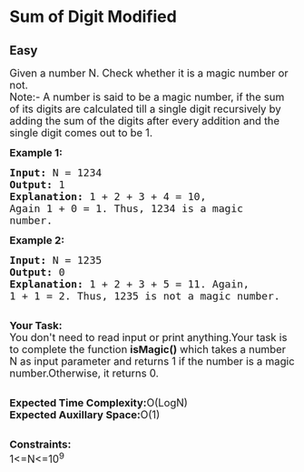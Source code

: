 # Sum of Digit Modified
## Easy
<div class="problems_problem_content__Xm_eO"><p><span style="font-size:18px">Given a number N. Check whether it is a magic number or not.<br>
Note:- A number is said to be a magic number, if the sum of its digits are calculated till a single digit recursively by adding the sum of the digits after every addition and&nbsp;the single digit comes out to be 1.</span></p>

<p><span style="font-size:18px"><strong>Example 1:</strong></span></p>

<pre><span style="font-size:18px"><strong>Input:</strong> N = 1234
<strong>Output:</strong> 1
<strong>Explanation:</strong> 1 + 2 + 3 + 4 = 10, 
Again 1 + 0 = 1. Thus, 1234 is a magic 
number. </span></pre>

<p><span style="font-size:18px"><strong>Example 2:</strong></span></p>

<pre><span style="font-size:18px"><strong>Input:</strong> N = 1235
<strong>Output:</strong> 0
<strong>Explanation:</strong> 1 + 2 + 3 + 5 = 11. Again, 
1 + 1 = 2. Thus, 1235 is not a magic number.</span></pre>

<p><br>
<span style="font-size:18px"><strong>Your Task:</strong><br>
You don't need to read input or print anything.Your task is to complete the function <strong>isMagic()</strong> which takes a number N as input parameter and returns 1 if the number is a magic number.Otherwise, it returns 0.</span></p>

<p><br>
<span style="font-size:18px"><strong>Expected Time Complexity:</strong>O(LogN)<br>
<strong>Expected Auxillary Space:</strong>O(1)</span></p>

<p><br>
<span style="font-size:18px"><strong>Constraints:</strong><br>
1&lt;=N&lt;=10<sup>9</sup></span></p>
</div>